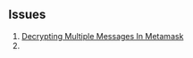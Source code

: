 ## Issues
1. [Decrypting Multiple Messages In Metamask](https://stackoverflow.com/questions/66862869/meatamask-eth-decrypt-decrypt-multiple-message-once)
2. 
